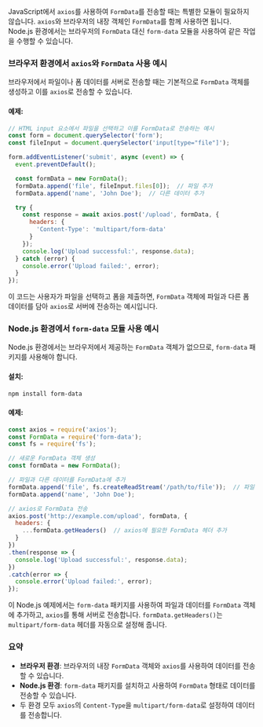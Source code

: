 JavaScript에서 `axios`를 사용하여 `FormData`를 전송할 때는 특별한 모듈이 필요하지 않습니다. `axios`와 브라우저의 내장 객체인 `FormData`를 함께 사용하면 됩니다. Node.js 환경에서는 브라우저의 `FormData` 대신 `form-data` 모듈을 사용하여 같은 작업을 수행할 수 있습니다.

### 브라우저 환경에서 `axios`와 `FormData` 사용 예시

브라우저에서 파일이나 폼 데이터를 서버로 전송할 때는 기본적으로 `FormData` 객체를 생성하고 이를 `axios`로 전송할 수 있습니다.

#### 예제:

```javascript
// HTML input 요소에서 파일을 선택하고 이를 FormData로 전송하는 예시
const form = document.querySelector('form');
const fileInput = document.querySelector('input[type="file"]');

form.addEventListener('submit', async (event) => {
  event.preventDefault();

  const formData = new FormData();
  formData.append('file', fileInput.files[0]);  // 파일 추가
  formData.append('name', 'John Doe');  // 다른 데이터 추가

  try {
    const response = await axios.post('/upload', formData, {
      headers: {
        'Content-Type': 'multipart/form-data'
      }
    });
    console.log('Upload successful:', response.data);
  } catch (error) {
    console.error('Upload failed:', error);
  }
});
```

이 코드는 사용자가 파일을 선택하고 폼을 제출하면, `FormData` 객체에 파일과 다른 폼 데이터를 담아 `axios`로 서버에 전송하는 예시입니다.

### Node.js 환경에서 `form-data` 모듈 사용 예시

Node.js 환경에서는 브라우저에서 제공하는 `FormData` 객체가 없으므로, `form-data` 패키지를 사용해야 합니다.

#### 설치:

```bash
npm install form-data
```

#### 예제:

```javascript
const axios = require('axios');
const FormData = require('form-data');
const fs = require('fs');

// 새로운 FormData 객체 생성
const formData = new FormData();

// 파일과 다른 데이터를 FormData에 추가
formData.append('file', fs.createReadStream('/path/to/file'));  // 파일 경로 지정
formData.append('name', 'John Doe');

// axios로 FormData 전송
axios.post('http://example.com/upload', formData, {
  headers: {
    ...formData.getHeaders()  // axios에 필요한 FormData 헤더 추가
  }
})
.then(response => {
  console.log('Upload successful:', response.data);
})
.catch(error => {
  console.error('Upload failed:', error);
});
```

이 Node.js 예제에서는 `form-data` 패키지를 사용하여 파일과 데이터를 `FormData` 객체에 추가하고, `axios`를 통해 서버로 전송합니다. `formData.getHeaders()`는 `multipart/form-data` 헤더를 자동으로 설정해 줍니다.

### 요약
- **브라우저 환경**: 브라우저의 내장 `FormData` 객체와 `axios`를 사용하여 데이터를 전송할 수 있습니다.
- **Node.js 환경**: `form-data` 패키지를 설치하고 사용하여 `FormData` 형태로 데이터를 전송할 수 있습니다.
- 두 환경 모두 `axios`의 `Content-Type`을 `multipart/form-data`로 설정하여 데이터를 전송합니다.